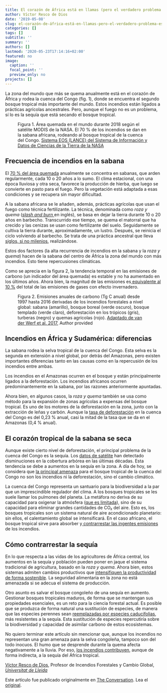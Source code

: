 ```yaml
---
title: El corazón de África está en llamas (pero el verdadero problema es la sequía)
author: Víctor Resco de Dios
date: '2019-05-08'
slug: el-corazón-de-áfrica-está-en-llamas-pero-el-verdadero-problema-es-la-sequía
categories: []
tags: []
subtitle: ''
summary: ''
authors: []
lastmod: '2020-05-23T17:14:16+02:00'
featured: no
image:
  caption: ''
  focal_point: ''
  preview_only: no
projects: []
---
```



<p>La zona del mundo que más se quema anualmente está en el corazón de África y rodea la cuenca del Congo (fig. 1), donde se encuentra el segundo bosque tropical más importante del mundo. Estos incendios están ligados a prácticas agrícolas ancestrales. Pero, aunque el fuego no es un problema, sí lo es la sequía que está secando el bosque tropical.</p>

<figure class="align-center zoomable">
            <a href="https://images.theconversation.com/files/290074/original/file-20190829-106517-rzc8ij.png?ixlib=rb-1.1.0&amp;q=45&amp;auto=format&amp;w=1000&amp;fit=clip"><img alt="" src="https://images.theconversation.com/files/290074/original/file-20190829-106517-rzc8ij.png?ixlib=rb-1.1.0&amp;q=45&amp;auto=format&amp;w=754&amp;fit=clip" srcset="https://images.theconversation.com/files/290074/original/file-20190829-106517-rzc8ij.png?ixlib=rb-1.1.0&amp;q=45&amp;auto=format&amp;w=600&amp;h=236&amp;fit=crop&amp;dpr=1 600w, https://images.theconversation.com/files/290074/original/file-20190829-106517-rzc8ij.png?ixlib=rb-1.1.0&amp;q=30&amp;auto=format&amp;w=600&amp;h=236&amp;fit=crop&amp;dpr=2 1200w, https://images.theconversation.com/files/290074/original/file-20190829-106517-rzc8ij.png?ixlib=rb-1.1.0&amp;q=15&amp;auto=format&amp;w=600&amp;h=236&amp;fit=crop&amp;dpr=3 1800w, https://images.theconversation.com/files/290074/original/file-20190829-106517-rzc8ij.png?ixlib=rb-1.1.0&amp;q=45&amp;auto=format&amp;w=754&amp;h=297&amp;fit=crop&amp;dpr=1 754w, https://images.theconversation.com/files/290074/original/file-20190829-106517-rzc8ij.png?ixlib=rb-1.1.0&amp;q=30&amp;auto=format&amp;w=754&amp;h=297&amp;fit=crop&amp;dpr=2 1508w, https://images.theconversation.com/files/290074/original/file-20190829-106517-rzc8ij.png?ixlib=rb-1.1.0&amp;q=15&amp;auto=format&amp;w=754&amp;h=297&amp;fit=crop&amp;dpr=3 2262w" sizes="(min-width: 1466px) 754px, (max-width: 599px) 100vw, (min-width: 600px) 600px, 237px"></a>
            <figcaption>
              <span class="caption">Figura 1. Área quemada en el mundo durante 2018 según el satélite MODIS de la NASA. El 70 % de los incendios se dan en la sabana africana, rodeando al bosque tropical de la cuenca del Congo.</span>
              <span class="attribution"><a class="source" href="https://firms2.modaps.eosdis.nasa.gov/">Sistema EOS (LANCE) del Sistema de Información y Datos de Ciencias de la Tierra de la NASA</a></span>
            </figcaption>
          </figure>

<h2>Frecuencia de incendios en la sabana</h2>

<p>El <a href="https://agupubs.onlinelibrary.wiley.com/doi/full/10.1002/jgrg.20042">70 % del área quemada</a> anualmente se concentra en sabanas, que arden regularmente, cada 10 o 20 años a lo sumo. El clima estacional, con una época lluviosa y otra seca, favorece la producción de hierba, que luego se convierte en pasto para el fuego. Pero la vegetación está adaptada a esas condiciones y se recupera sin mayor dificultad.</p>

<p>A la sabana africana se le añaden, además, prácticas agrícolas que usan el fuego como técnica fertilizante. La técnica, denominada como <em>roza y quema</em> (<a href="http://old.worldagroforestry.org/Units/Library/Books/PDFs/75_Alternatives_to_slash-and-burn.pdf?n=34"><em>slash and burn</em> </a>en inglés), se basa en dejar la tierra durante 10 o 20 años en barbecho. Transcurrido ese tiempo, se quema el matorral que ha crecido y las cenizas se usan como fertilizante del suelo. Seguidamente se cultiva la tierra durante, aproximadamente, un lustro. Después, se reinicia el ciclo volviendo al barbecho. Se trata de una práctica ancestral que lleva <a href="https://www.pnas.org/content/109/3/847.short">siglos, si no milenios</a>, realizándose.</p>

<p>Estos dos factores (la alta recurrencia de incendios en la sabana y la <em>roza y quema</em>) hacen de la sabana del centro de África la zona del mundo con más incendios. Esto tiene repercusiones climáticas. </p>

<p>Como se aprecia en la figura 2, la tendencia temporal en las emisiones de carbono (un indicador del área quemada) es estable y no ha aumentado en los últimos años. Ahora bien, la magnitud de las emisiones es<a href="https://www.earth-syst-sci-data.net/10/2141/2018/"> equivalente al 10 %</a> del total de las emisiones de gases con efecto invernadero.</p>

<figure class="align-center zoomable">
            <a href="https://images.theconversation.com/files/290075/original/file-20190829-106494-agl76l.png?ixlib=rb-1.1.0&amp;q=45&amp;auto=format&amp;w=1000&amp;fit=clip"><img alt="" src="https://images.theconversation.com/files/290075/original/file-20190829-106494-agl76l.png?ixlib=rb-1.1.0&amp;q=45&amp;auto=format&amp;w=754&amp;fit=clip" srcset="https://images.theconversation.com/files/290075/original/file-20190829-106494-agl76l.png?ixlib=rb-1.1.0&amp;q=45&amp;auto=format&amp;w=600&amp;h=116&amp;fit=crop&amp;dpr=1 600w, https://images.theconversation.com/files/290075/original/file-20190829-106494-agl76l.png?ixlib=rb-1.1.0&amp;q=30&amp;auto=format&amp;w=600&amp;h=116&amp;fit=crop&amp;dpr=2 1200w, https://images.theconversation.com/files/290075/original/file-20190829-106494-agl76l.png?ixlib=rb-1.1.0&amp;q=15&amp;auto=format&amp;w=600&amp;h=116&amp;fit=crop&amp;dpr=3 1800w, https://images.theconversation.com/files/290075/original/file-20190829-106494-agl76l.png?ixlib=rb-1.1.0&amp;q=45&amp;auto=format&amp;w=754&amp;h=145&amp;fit=crop&amp;dpr=1 754w, https://images.theconversation.com/files/290075/original/file-20190829-106494-agl76l.png?ixlib=rb-1.1.0&amp;q=30&amp;auto=format&amp;w=754&amp;h=145&amp;fit=crop&amp;dpr=2 1508w, https://images.theconversation.com/files/290075/original/file-20190829-106494-agl76l.png?ixlib=rb-1.1.0&amp;q=15&amp;auto=format&amp;w=754&amp;h=145&amp;fit=crop&amp;dpr=3 2262w" sizes="(min-width: 1466px) 754px, (max-width: 599px) 100vw, (min-width: 600px) 600px, 237px"></a>
            <figcaption>
              <span class="caption">Figura 2. Emisiones anuales de carbono (Tg C anual) desde 1997 hasta 2016 derivadas de los incendios forestales a nivel global: sabana (amarillo), bosque boreal (verde oscuro), bosque templado (verde claro), deforestación en los trópicos (gris), turberas (negro) y quemas agrícolas (rojo).</span>
              <span class="attribution"><a class="source" href="https://doi.org/10.5194/essd-9-697-2017%E2%80%A8">Adaptado de van der Werf et al. 2017</a>, <span class="license">Author provided</span></span>
            </figcaption>
          </figure>

<h2>Incendios en África y Sudamérica: diferencias</h2>

<p>La sabana rodea la selva tropical de la cuenca del Congo. Esta selva es la segunda en extensión a nivel global, por detrás del Amazonas, pero existen importantes diferencias tanto en las causas como en la repercusión de los incendios entre ambas.</p>

<p>Los incendios en el Amazonas ocurren en el bosque y están principalmente ligados a la deforestación. Los incendios africanos ocurren predominantemente en la sabana, por las razones anteriormente apuntadas. </p>

<p>Ahora bien, en algunos casos, la <em>roza y quema</em> también se usa como método para la expansión de zonas agrícolas a expensas del bosque tropical. Es uno de los motores de la deforestación en la zona, junto con la extracción de leñas y carbón. Aunque la <a href="http://www.fao.org/3/i2247e/i2247e00.pdf">tasa de deforestación</a> en  la cuenca del Congo es del 0,23 % anual, casi la mitad de la tasa que se da en el Amazonas (0,4 % anual).</p>

<h2>El corazón tropical de la sabana se seca</h2>

<p>Aunque existe cierto nivel de deforestación, el principal problema de la cuenca del Congo es la sequía. Los <a href="http://www.ncbi.nlm.nih.gov/pubmed/24759324">datos de satélite</a> han detectado disminuciones en la cobertura arbórea en las últimas décadas. Esta tendencia se debe a aumentos en la sequía en la zona. A día de hoy, se considera que <a href="https://www.ipcc.ch/site/assets/uploads/2019/08/Fullreport.pdf">la principal amenaza</a> para el bosque tropical de la cuenca del Congo no son los incendios ni la deforestación, sino el cambio climático.</p>

<p>La cuenca del Congo representa un santuario para la biodiversidad a la par que un imprescindible regulador del clima. A los bosques tropicales se les suele llamar los pulmones del planeta. La metáfora no deriva de su capacidad para oxigenar la atmósfera (<a href="https://theconversation.com/amazon-fires-are-destructive-but-they-arent-depleting-earths-oxygen-supply-122369">que es limitada</a>), sino de su capacidad para eliminar grandes cantidades de CO₂ del aire. Esto es, los bosques tropicales son un sistema natural de aire acondicionado planetario: sin ellos, el calentamiento global se intensificará. En el caso africano, el bosque tropical sirve para absorber y<a href="https://www.biogeosciences.net/11/381/2014/"> contrarrestar las ingentes emisiones</a> de los incendios.</p>

<h2>Cómo contrarrestar la sequía</h2>

<p>En lo que respecta a las vidas de los agricultores de África central, los aumentos en la sequía y población pueden poner en jaque el sistema tradicional de agricultura, basado en la <em>roza y quema</em>. Ahora bien, estos sistemas admiten cambios productivos que <a href="https://www.ipcc.ch/site/assets/uploads/2019/08/Fullreport.pdf">intensifiquen la productividad de forma sostenible</a>. La seguridad alimentaria en la zona no está amenazada si se adecua el sistema de producción.</p>

<p>Otro asunto es salvar el bosque congoleño de una sequía en aumento. Gestionar bosques tropicales maduros, de forma que se mantengan sus propiedades esenciales, es un reto para la ciencia forestal actual. Es posible que se produzca de forma natural una sustitución de especies, de manera que las especies perennes sean <a href="https://onlinelibrary.wiley.com/doi/abs/10.1111/j.1461-0248.2012.01834.x">reemplazadas por especies caducifolias</a>, más resistentes a la sequía. Esta sustitución de especies repercutiría sobre la biodiversidad y capacidad de asimilar carbono de estos ecosistemas.</p>

<p>No quiero terminar este artículo sin mencionar que, aunque los incendios no representan una gran amenaza para la selva congoleña, tampoco son del todo inocuos. El humo que se desprende durante la quema afecta negativamente a la lluvia. Por eso, <a href="https://agupubs.onlinelibrary.wiley.com/doi/epdf/10.1002/2015GL065063">los incendios contribuyen</a>, aunque de forma indirecta, a la sequía del África tropical.<!-- Below is The Conversation's page counter tag. Please DO NOT REMOVE. --><img src="https://counter.theconversation.com/content/122658/count.gif?distributor=republish-lightbox-basic" alt="The Conversation" width="1" height="1" style="border: none !important; box-shadow: none !important; margin: 0 !important; max-height: 1px !important; max-width: 1px !important; min-height: 1px !important; min-width: 1px !important; opacity: 0 !important; outline: none !important; padding: 0 !important; text-shadow: none !important" /><!-- Fin del código. Si no ve ningún código arriba, por favor, obtenga el nuevo código de la pestaña Avanzado después de hacer clic en el botón de republicar. El contador de páginas no recoge ningún dato personal. Más información: http://theconversation.com/es/republishing-guidelines --></p>

<p><span><a href="https://theconversation.com/profiles/victor-resco-de-dios-767249">Víctor Resco de Dios</a>, Profesor de Incendios Forestales y Cambio Global, <em><a href="https://theconversation.com/institutions/universitat-de-lleida-3488">Universitat de Lleida</a></em></span></p>

<p>Este artículo fue publicado originalmente en  <a href="https://theconversation.com">The Conversation</a>. Lea el <a href="https://theconversation.com/el-corazon-de-africa-esta-en-llamas-pero-el-verdadero-problema-es-la-sequia-122658">original</a>.</p>

